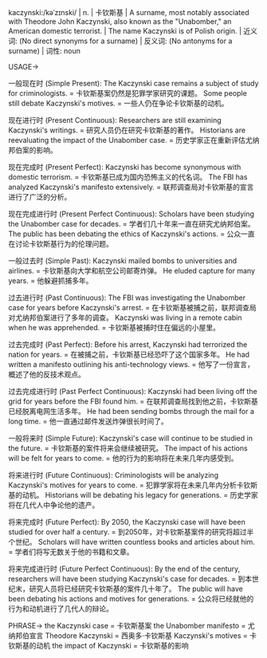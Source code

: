 kaczynski:/kəˈzɪnski/ | n. | 卡钦斯基 |  A surname, most notably associated with Theodore John Kaczynski, also known as the "Unabomber," an American domestic terrorist. |  The name Kaczynski is of Polish origin. | 近义词:  (No direct synonyms for a surname) | 反义词: (No antonyms for a surname) | 词性: noun


USAGE->

一般现在时 (Simple Present):
The Kaczynski case remains a subject of study for criminologists. = 卡钦斯基案仍然是犯罪学家研究的课题。
Some people still debate Kaczynski's motives. = 一些人仍在争论卡钦斯基的动机。

现在进行时 (Present Continuous):
Researchers are still examining Kaczynski's writings. = 研究人员仍在研究卡钦斯基的著作。
Historians are reevaluating the impact of the Unabomber case. = 历史学家正在重新评估尤纳邦伯案的影响。

现在完成时 (Present Perfect):
Kaczynski has become synonymous with domestic terrorism. = 卡钦斯基已成为国内恐怖主义的代名词。
The FBI has analyzed Kaczynski's manifesto extensively.  = 联邦调查局对卡钦斯基的宣言进行了广泛的分析。

现在完成进行时 (Present Perfect Continuous):
Scholars have been studying the Unabomber case for decades. = 学者们几十年来一直在研究尤纳邦伯案。
The public has been debating the ethics of Kaczynski's actions. = 公众一直在讨论卡钦斯基行为的伦理问题。

一般过去时 (Simple Past):
Kaczynski mailed bombs to universities and airlines. = 卡钦斯基向大学和航空公司邮寄炸弹。
He eluded capture for many years. = 他躲避抓捕多年。

过去进行时 (Past Continuous):
The FBI was investigating the Unabomber case for years before Kaczynski's arrest. = 在卡钦斯基被捕之前，联邦调查局对尤纳邦伯案进行了多年的调查。
Kaczynski was living in a remote cabin when he was apprehended. = 卡钦斯基被捕时住在偏远的小屋里。

过去完成时 (Past Perfect):
Before his arrest, Kaczynski had terrorized the nation for years. = 在被捕之前，卡钦斯基已经恐吓了这个国家多年。
He had written a manifesto outlining his anti-technology views. = 他写了一份宣言，概述了他的反技术观点。

过去完成进行时 (Past Perfect Continuous):
Kaczynski had been living off the grid for years before the FBI found him. = 在联邦调查局找到他之前，卡钦斯基已经脱离电网生活多年。
He had been sending bombs through the mail for a long time. = 他一直通过邮件发送炸弹很长时间了。

一般将来时 (Simple Future):
Kaczynski's case will continue to be studied in the future. = 卡钦斯基的案件将来会继续被研究。
The impact of his actions will be felt for years to come. = 他的行为的影响将在未来几年内感受到。

将来进行时 (Future Continuous):
Criminologists will be analyzing Kaczynski's motives for years to come. = 犯罪学家将在未来几年内分析卡钦斯基的动机。
Historians will be debating his legacy for generations. = 历史学家将在几代人中争论他的遗产。

将来完成时 (Future Perfect):
By 2050, the Kaczynski case will have been studied for over half a century. = 到2050年，对卡钦斯基案件的研究将超过半个世纪。
Scholars will have written countless books and articles about him. = 学者们将写无数关于他的书籍和文章。

将来完成进行时 (Future Perfect Continuous):
By the end of the century, researchers will have been studying Kaczynski's case for decades. = 到本世纪末，研究人员将已经研究卡钦斯基的案件几十年了。
The public will have been debating his actions and motives for generations. = 公众将已经就他的行为和动机进行了几代人的辩论。



PHRASE->
the Kaczynski case = 卡钦斯基案
the Unabomber manifesto = 尤纳邦伯宣言
Theodore Kaczynski = 西奥多·卡钦斯基
Kaczynski's motives = 卡钦斯基的动机
the impact of Kaczynski = 卡钦斯基的影响
